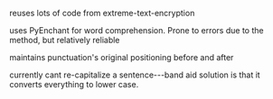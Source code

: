 reuses lots of code from extreme-text-encryption

uses PyEnchant for word comprehension. Prone to errors due to the method, but relatively reliable

maintains punctuation's original positioning before and after

currently cant re-capitalize a sentence---band aid solution is that it converts everything to lower case.
